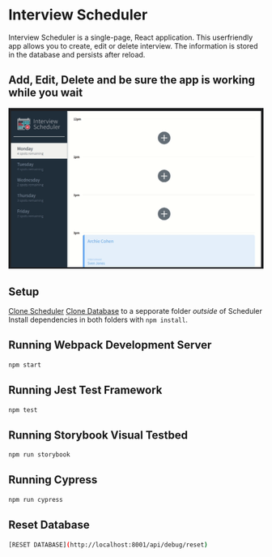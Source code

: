 # Interview Scheduler
Interview Scheduler is a single-page, React application. This userfriendly app allows you to create, edit or delete interview. The information is stored in the database and persists after reload.

## Add, Edit, Delete and be sure the app is working while you wait

![Gif of scheduler functionality](https://raw.githubusercontent.com/0lgaP/scheduler/master/public/images/scheduler__.gif)
## Setup

[Clone Scheduler](https://github.com/0lgaP/scheduler) 
[Clone Database](https://github.com/0lgaP/scheduler-api) to a sepporate folder *outside* of Scheduler
Install dependencies in both folders with `npm install`.

## Running Webpack Development Server

```sh
npm start
```

## Running Jest Test Framework

```sh
npm test
```

## Running Storybook Visual Testbed

```sh
npm run storybook
```

## Running Cypress

```sh
npm run cypress
```

## Reset Database

```sh
[RESET DATABASE](http://localhost:8001/api/debug/reset)
```